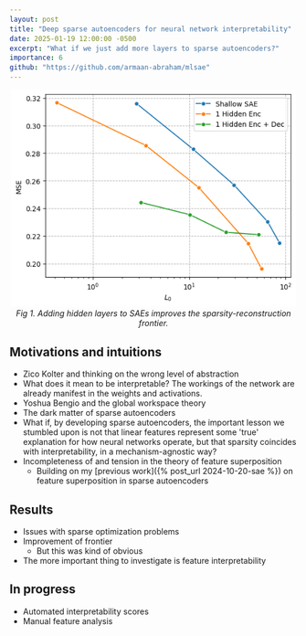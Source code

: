 ```yaml
---
layout: post
title: "Deep sparse autoencoders for neural network interpretability"
date: 2025-01-19 12:00:00 -0500
excerpt: "What if we just add more layers to sparse autoencoders?"
importance: 6
github: "https://github.com/armaan-abraham/mlsae"
---
```


<div style="text-align: center;">
  <img src="/assets/images/deep-sae-frontier.png" alt="frontier" style="max-width: 500px;">
  <figcaption style="text-align: center; font-style: italic;">Fig 1. Adding hidden layers to SAEs improves the sparsity-reconstruction frontier.</figcaption>
</div>

## Motivations and intuitions

- Zico Kolter and thinking on the wrong level of abstraction
- What does it mean to be interpretable? The workings of the network are already manifest in the weights and activations.
- Yoshua Bengio and the global workspace theory
- The dark matter of sparse autoencoders
- What if, by developing sparse autoencoders, the important lesson we stumbled upon is not that linear features represent some 'true' explanation for how neural networks operate, but that sparsity coincides with interpretability, in a mechanism-agnostic way?
- Incompleteness of and tension in the theory of feature superposition
    - Building on my [previous work]({% post_url 2024-10-20-sae %}) on feature superposition in sparse autoencoders

## Results

- Issues with sparse optimization problems
- Improvement of frontier
  - But this was kind of obvious
- The more important thing to investigate is feature interpretability

## In progress

- Automated interpretability scores
- Manual feature analysis